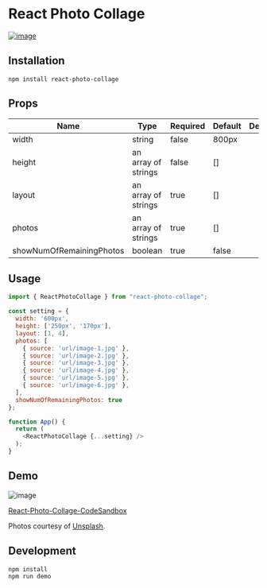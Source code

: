 # React Photo Collage

[![image](https://nodei.co/npm/react-photo-collage.png?downloads=true&stars=true)](https://www.npmjs.com/package/react-photo-collage)

## Installation

```
npm install react-photo-collage
```

## Props

<table class="table table-bordered table-striped">
  <thead>
    <tr>
      <th style="width: 100px;">Name</th>
      <th style="width: 50px;">Type</th>
      <th style="width: 50px;">Required</th>
      <th style="width: 50px;">Default</th>
      <th style="width: 50px;">Description</th>
    </tr>
  </thead>
  <tbody>
    <tr>
      <td>width</td>
      <td>string</td>
      <td>false</td>
      <td>800px</td>
      <td></td>
    </tr>
    <tr>
      <td>height</td>
      <td>an array of strings</td>
      <td>false</td>
      <td>[]</td>
      <td></td>
    </tr>
    <tr>
      <td>layout</td>
      <td>an array of strings</td>
      <td>true</td>
      <td>[]</td>
      <td></td>
    </tr>
    <tr>
      <td>photos</td>
      <td>an array of strings</td>
      <td>true</td>
      <td>[]</td>
      <td></td>
    </tr>
    <tr>
      <td>showNumOfRemainingPhotos</td>
      <td>boolean</td>
      <td>true</td>
      <td>false</td>
      <td></td>
    </tr>
  </tbody>
</table>

## Usage
```js
import { ReactPhotoCollage } from "react-photo-collage";

const setting = {
  width: '600px',
  height: ['250px', '170px'],
  layout: [1, 4],
  photos: [
    { source: 'url/image-1.jpg' },
    { source: 'url/image-2.jpg' },
    { source: 'url/image-3.jpg' },
    { source: 'url/image-4.jpg' },
    { source: 'url/image-5.jpg' },
    { source: 'url/image-6.jpg' },
  ],
  showNumOfRemainingPhotos: true
};

function App() {
  return (
    <ReactPhotoCollage {...setting} />
  );
}
```

## Demo
![image](https://raw.githubusercontent.com/sopetrichor/react-photo-collage/master/preview.png)

[React-Photo-Collage-CodeSandbox](https://codesandbox.io/s/ecstatic-lake-qrj6u)

Photos courtesy of [Unsplash](https://unsplash.com/).

## Development
```
npm install
npm run demo
```
